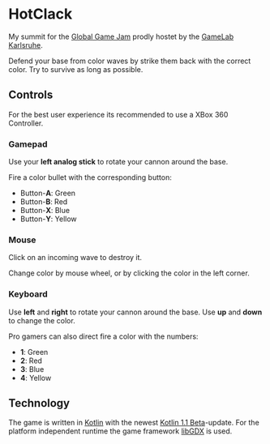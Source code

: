 # HotClack
My summit for the [Global Game Jam](http://globalgamejam.org/2017/jam-sites/hfg-karlsruhe) prodly hostet by the [GameLab Karlsruhe](http://www.game-lab.de/).

Defend your base from color waves by strike them back with the correct color. Try to survive as long as possible.

## Controls
For the best user experience its recommended to use a XBox 360 Controller.

### Gamepad
Use your **left analog stick** to rotate your cannon around the base.

Fire a color bullet with the corresponding button:
* Button-**A**: Green
* Button-**B**: Red
* Button-**X**: Blue
* Button-**Y**: Yellow

### Mouse
Click on an incoming wave to destroy it.

Change color by mouse wheel, or by clicking the color in the left corner.

### Keyboard
Use **left** and **right** to rotate your cannon around the base.
Use **up** and **down** to change the color.

Pro gamers can also direct fire a color with the numbers:
* **1**: Green
* **2**: Red
* **3**: Blue
* **4**: Yellow

## Technology
The game is written in [Kotlin](http://kotlinlang.org/) with the newest [Kotlin 1.1 Beta](https://blog.jetbrains.com/kotlin/2017/01/kotlin-1-1-beta-is-here/)-update.
For the platform independent runtime the game framework [libGDX](https://libgdx.badlogicgames.com/) is used.
